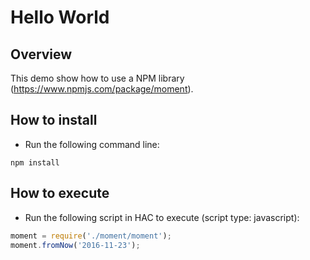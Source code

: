# Hello World

## Overview
This demo show how to use a NPM library (https://www.npmjs.com/package/moment). 

## How to install
- Run the following command line:
```
npm install
```

## How to execute

- Run the following script in HAC to execute (script type: javascript):
```javascript
moment = require('./moment/moment');
moment.fromNow('2016-11-23');
```